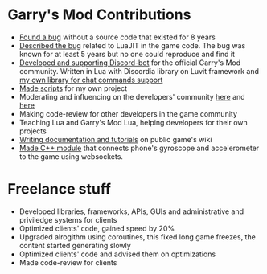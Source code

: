 # Garry's Mod Contributions

- [Found a bug](https://github.com/GitSparTV/GitSparTV/blob/main/gmod-vgui-create-bug.md) without a source code that existed for 8 years
- [Described the bug](https://github.com/GitSparTV/GitSparTV/blob/main/gmod-continue-fix.md) related to LuaJIT in the game code. The bug was known for at least 5 years but no one could reproduce and find it
- [Developed and supporting Discord-bot](https://github.com/GitSparTV/GitSparTV/blob/main/lua-portfolio.md#discord-bot-libraries) for the official Garry's Mod community. Written in Lua with Discordia library on Luvit framework and [my own library for chat commands support](https://github.com/GitSparTV/discordia-slash)
- [Made scripts](https://github.com/GitSparTV/GmodLibraries) for my own project
- Moderating and influencing on the developers' community [here](https://github.com/Facepunch/garrysmod-issues/issues?q=is%3Aissue+commenter%3AGitSparTV) and [here](https://github.com/Facepunch/garrysmod-requests/issues?q=is%3Aissue+commenter%3AGitSparTV)
- Making code-review for other developers in the game community
- Teaching Lua and Garry's Mod Lua, helping developers for their own projects
- [Writing documentation and tutorials](https://wiki.facepunch.com/gmod/~userchanges:104786) on public game's wiki
- [Made C++ module](https://github.com/GitSparTV/gmsv_rempos) that connects phone's gyroscope and accelerometer to the game using websockets.

# Freelance stuff
- Developed libraries, frameworks, APIs, GUIs and administrative and priviledge systems for clients
- Optimized clients' code, gained speed by 20%
- Upgraded alrogithm using coroutines, this fixed long game freezes, the content started generating slowly
- Optimized clients' code and advised them on optimizations
- Made code-review for clients
